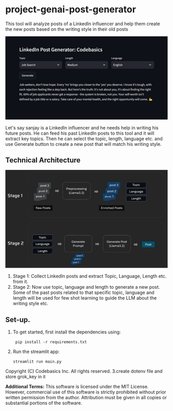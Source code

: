 # project-genai-post-generator
This tool will analyze posts of a LinkedIn influencer and help them create the new posts based on the writing style in their old posts  

<img src="resources/tool.jpg"/>

Let's say sanjay is a LinkedIn influencer and he needs help in writing his future posts. He can feed his past LinkedIn posts to this tool and it will extract key topics. Then he can select the topic, length, language etc. and use Generate button to create a new post that will match his writing style. 

## Technical Architecture
<img src="resources/architecture.jpg"/>

1. Stage 1: Collect LinkedIn posts and extract Topic, Language, Length etc. from it.
1. Stage 2: Now use topic, language and length to generate a new post. Some of the past posts related to that specific topic, language and length will be used for few shot learning to guide the LLM about the writing style etc.

## Set-up. 
1. To get started, first install the dependencies using:
    ```commandline
     pip install -r requirements.txt
    ```
2. Run the streamlit app:
   ```commandline
   streamlit run main.py
   ```
Copyright (C) Codebasics Inc. All rights reserved.
3.create dotenv file and store grok_key in it

**Additional Terms:**
This software is licensed under the MIT License. However, commercial use of this software is strictly prohibited without prior written permission from the author. Attribution must be given in all copies or substantial portions of the software.
